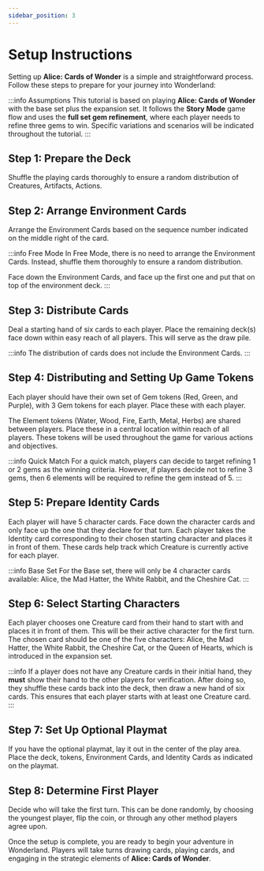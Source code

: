 ```yaml
---
sidebar_position: 3
---
```


# Setup Instructions

Setting up **Alice: Cards of Wonder** is a simple and straightforward process. Follow these steps to prepare for your journey into Wonderland:

:::info Assumptions
This tutorial is based on playing **Alice: Cards of Wonder** with the base set plus the expansion set. It follows the **Story Mode** game flow and uses the **full set gem refinement**, where each player needs to refine three gems to win. Specific variations and scenarios will be indicated throughout the tutorial.
:::

## Step 1: Prepare the Deck
Shuffle the playing cards thoroughly to ensure a random distribution of Creatures, Artifacts, Actions.


## Step 2: Arrange Environment Cards
Arrange the Environment Cards based on the sequence number indicated on the middle right of the card.

:::info Free Mode
In Free Mode, there is no need to arrange the Environment Cards. Instead, shuffle them thoroughly to ensure a random distribution.

Face down the Environment Cards, and face up the first one and put that on top of the environment deck.
:::

## Step 3: Distribute Cards
Deal a starting hand of six cards to each player. Place the remaining deck(s) face down within easy reach of all players. This will serve as the draw pile.

:::info 
The distribution of cards does not include the Environment Cards.
:::

## Step 4: Distributing and Setting Up Game Tokens
Each player should have their own set of Gem tokens (Red, Green, and Purple), with 3 Gem tokens for each player. Place these with each player.

The Element tokens (Water, Wood, Fire, Earth, Metal, Herbs) are shared between players. Place these in a central location within reach of all players. These tokens will be used throughout the game for various actions and objectives.

:::info Quick Match
For a quick match, players can decide to target refining 1 or 2 gems as the winning criteria. However, if players decide not to refine 3 gems, then 6 elements will be required to refine the gem instead of 5.
:::

## Step 5: Prepare Identity Cards
Each player will have 5 character cards. Face down the character cards and only face up the one that they declare for that turn. Each player takes the Identity card corresponding to their chosen starting character and places it in front of them. These cards help track which Creature is currently active for each player.

:::info Base Set
For the Base set, there will only be 4 character cards available: Alice, the Mad Hatter, the White Rabbit, and the Cheshire Cat.
:::

## Step 6: Select Starting Characters
Each player chooses one Creature card from their hand to start with and places it in front of them. This will be their active character for the first turn. The chosen card should be one of the five characters: Alice, the Mad Hatter, the White Rabbit, the Cheshire Cat, or the Queen of Hearts, which is introduced in the expansion set.

:::info
If a player does not have any Creature cards in their initial hand, they **must** show their hand to the other players for verification. After doing so, they shuffle these cards back into the deck, then draw a new hand of six cards. This ensures that each player starts with at least one Creature card.
:::

## Step 7: Set Up Optional Playmat
If you have the optional playmat, lay it out in the center of the play area. Place the deck, tokens, Environment Cards, and Identity Cards as indicated on the playmat.

## Step 8: Determine First Player
Decide who will take the first turn. This can be done randomly, by choosing the youngest player, flip the coin, or through any other method players agree upon.

Once the setup is complete, you are ready to begin your adventure in Wonderland. Players will take turns drawing cards, playing cards, and engaging in the strategic elements of **Alice: Cards of Wonder**.
